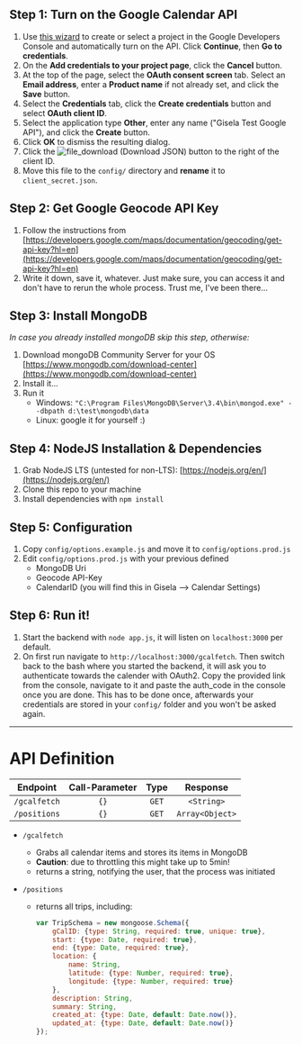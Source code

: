 ## Step 1: Turn on the Google Calendar API
1. Use [this wizard](https://console.developers.google.com/start/api?id=calendar) to create or select a project in the Google Developers Console and automatically turn on the API. Click **Continue**, then **Go to credentials**.
2. On the **Add credentials to your project page**, click the **Cancel** button.
3. At the top of the page, select the **OAuth consent screen** tab. Select an **Email address**, enter a **Product name** if not already set, and click the **Save** button.
4. Select the **Credentials** tab, click the **Create credentials** button and select **OAuth client ID**.
5. Select the application type **Other**, enter any name ("Gisela Test Google API"), and click the **Create** button.
6. Click **OK** to dismiss the resulting dialog.
7. Click the ![file_download](https://image.flaticon.com/icons/png/16/60/60721.png) (Download JSON) button to the right of the client ID.
8. Move this file to the `config/` directory and **rename** it to `client_secret.json`.

## Step 2: Get Google Geocode API Key
1. Follow the instructions from [https://developers.google.com/maps/documentation/geocoding/get-api-key?hl=en](https://developers.google.com/maps/documentation/geocoding/get-api-key?hl=en)
2. Write it down, save it, whatever. Just make sure, you can access it and don't have to rerun the whole process. Trust me, I've been there...

## Step 3: Install MongoDB
_In case you already installed mongoDB skip this step, otherwise:_
1. Download mongoDB Community Server for your OS [https://www.mongodb.com/download-center](https://www.mongodb.com/download-center)
2. Install it...
3. Run it
    * Windows: `"C:\Program Files\MongoDB\Server\3.4\bin\mongod.exe" --dbpath d:\test\mongodb\data`
    * Linux: google it for yourself :)
    
## Step 4: NodeJS Installation & Dependencies
1. Grab NodeJS LTS (untested for non-LTS): [https://nodejs.org/en/](https://nodejs.org/en/)
2. Clone this repo to your machine
3. Install dependencies with `npm install`

## Step 5: Configuration
1. Copy `config/options.example.js` and move it to `config/options.prod.js`
2. Edit `config/options.prod.js` with your previous defined
    * MongoDB Uri
    * Geocode API-Key
    * CalendarID (you will find this in Gisela --> Calendar Settings)
    
## Step 6: Run it!
1. Start the backend with `node app.js`, it will listen on `localhost:3000` per default.
2. On first run navigate to `http://localhost:3000/gcalfetch`. Then switch back to the bash where you started the backend, it will ask you to authenticate towards the calender with OAuth2. Copy the provided link from the console, navigate to it and paste the auth_code in the console once you are done. This has to be done once, afterwards your credentials are stored in your `config/` folder and you won't be asked again.




---
# API Definition
|  Endpoint  | Call-Parameter   | Type          | Response       |
| ---------- | :--------------: |:-------------:|:--------------:|
|`/gcalfetch`| `{}`             | `GET`         | `<String>`     |
|`/positions`| `{}`             | `GET`         | `Array<Object>`|

* `/gcalfetch`
    * Grabs all calendar items and stores its items in MongoDB
    * **Caution**: due to throttling this might take up to 5min!
    * returns a string, notifying the user, that the process was initiated
    
* `/positions`
    * returns all trips, including:
        ```javascript
        var TripSchema = new mongoose.Schema({
            gCalID: {type: String, required: true, unique: true},
            start: {type: Date, required: true},
            end: {type: Date, required: true},
            location: {
                name: String,
                latitude: {type: Number, required: true},
                longitude: {type: Number, required: true}
            },
            description: String,
            summary: String,
            created_at: {type: Date, default: Date.now()},
            updated_at: {type: Date, default: Date.now()}
        });
        ```